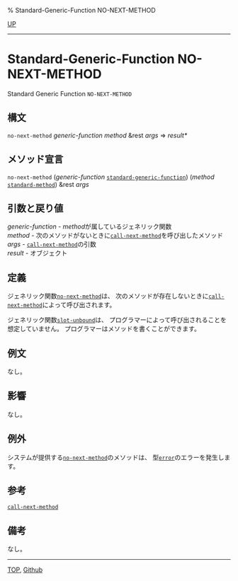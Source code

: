 % Standard-Generic-Function NO-NEXT-METHOD

[UP](7.7.html)  

---

# Standard-Generic-Function **NO-NEXT-METHOD**


Standard Generic Function `NO-NEXT-METHOD`


## 構文

`no-next-method` *generic-function* *method* &rest *args* => *result\**


## メソッド宣言

`no-next-method` (*generic-function* [`standard-generic-function`](4.4.standard-generic-function.html))
 (*method* [`standard-method`](4.4.standard-method.html)) &rest *args*


## 引数と戻り値

*generic-function* - *method*が属しているジェネリック関数  
*method* - 次のメソッドがないときに[`call-next-method`](7.7.call-next-method.html)を呼び出したメソッド  
*args* - [`call-next-method`](7.7.call-next-method.html)の引数  
*result* - オブジェクト


## 定義

ジェネリック関数[`no-next-method`](7.7.no-next-method.html)は、
次のメソッドが存在しないときに[`call-next-method`](7.7.call-next-method.html)によって呼び出されます。

ジェネリック関数[`slot-unbound`](7.7.slot-unbound.html)は、
プログラマーによって呼び出されることを想定していません。
プログラマーはメソッドを書くことができます。

## 例文

なし。


## 影響

なし。


## 例外

システムが提供する[`no-next-method`](7.7.no-next-method.html)のメソッドは、
型[`error`](9.2.error-condition.html)のエラーを発生します。


## 参考

[`call-next-method`](7.7.call-next-method.html)


## 備考

なし。


---
[TOP](index.html),  [Github](https://github.com/nptcl/npt-japanese)

